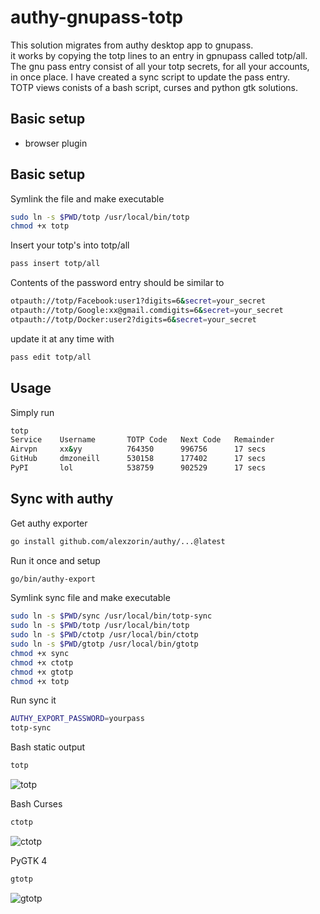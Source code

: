 # authy-gnupass-totp

This solution migrates from authy desktop app to gnupass.\
it works by copying the totp lines to an entry in gpnupass called totp/all.\
The gnu pass entry consist of all your totp secrets, for all your accounts,\
in once place. I have created a sync script to update the pass entry.\
TOTP views conists of a bash script, curses and python gtk solutions.

## Basic setup
- browser plugin 

## Basic setup
Symlink the file and make executable
```bash
sudo ln -s $PWD/totp /usr/local/bin/totp
chmod +x totp
```

Insert your totp's into totp/all
```bash
pass insert totp/all
```

Contents of the password entry should be similar to
```bash
otpauth://totp/Facebook:user1?digits=6&secret=your_secret
otpauth://totp/Google:xx@gmail.comdigits=6&secret=your_secret
otpauth://totp/Docker:user2?digits=6&secret=your_secret
```
update it at any time with
```bash
pass edit totp/all
```

## Usage
Simply run
```bash
totp
Service    Username       TOTP Code   Next Code   Remainder
Airvpn     xx&yy          764350      996756      17 secs
GitHub     dmzoneill      530158      177402      17 secs
PyPI       lol            538759      902529      17 secs
```

## Sync with authy

Get authy exporter
```bash
go install github.com/alexzorin/authy/...@latest
```
Run it once and setup
```bash
go/bin/authy-export
```

Symlink sync file and make executable
```bash
sudo ln -s $PWD/sync /usr/local/bin/totp-sync
sudo ln -s $PWD/totp /usr/local/bin/totp
sudo ln -s $PWD/ctotp /usr/local/bin/ctotp
sudo ln -s $PWD/gtotp /usr/local/bin/gtotp
chmod +x sync
chmod +x ctotp
chmod +x gtotp
chmod +x totp
```

Run sync it
```bash
AUTHY_EXPORT_PASSWORD=yourpass
totp-sync
```

Bash static output
```bash
totp
```
![totp](https://raw.githubusercontent.com/dmzoneill/pass-totp/main/imgs/totp.png)

Bash Curses
```bash
ctotp
```
![ctotp](https://raw.githubusercontent.com/dmzoneill/pass-totp/main/imgs/ctotp.png)

PyGTK 4
```bash
gtotp
```
![gtotp](https://raw.githubusercontent.com/dmzoneill/pass-totp/main/imgs/gtotp.png)
